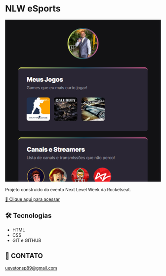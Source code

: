 # NLW eSports

![preview](./.github/previw.png)

Projeto construido do evento Next Level Week da Rocketseat.

[:link: Clique aqui para acessar](https://ueveton.github.io/NLW)

## 🛠 Tecnologias

- HTML
- CSS
- GIT e GITHUB

## 📲 CONTATO

uevetonsp89@gmail.com